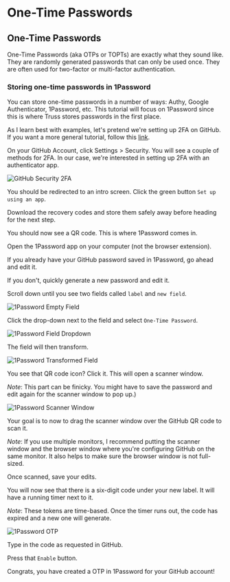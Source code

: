 # One-Time Passwords

## One-Time Passwords

One-Time Passwords \(aka OTPs or TOPTs\) are exactly what they sound like. They are randomly generated passwords that can only be used once. They are often used for two-factor or multi-factor authentication.

### Storing one-time passwords in 1Password

You can store one-time passwords in a number of ways: Authy, Google Authenticator, 1Password, etc. This tutorial will focus on 1Password since this is where Truss stores passwords in the first place.

As I learn best with examples, let's pretend we're setting up 2FA on GitHub. If you want a more general tutorial, follow this [link](https://support.1password.com/one-time-passwords/).

On your GitHub Account, click Settings &gt; Security. You will see a couple of methods for 2FA. In our case, we're interested in setting up 2FA with an authenticator app.

![GitHub Security 2FA](images/github-2fa.png)

You should be redirected to an intro screen. Click the green button `Set up using an app`.

Download the recovery codes and store them safely away before heading for the next step.

You should now see a QR code. This is where 1Password comes in.

Open the 1Password app on your computer \(not the browser extension\).

If you already have your GitHub password saved in 1Password, go ahead and edit it.

If you don't, quickly generate a new password and edit it.

Scroll down until you see two fields called `label` and `new field`.

![1Password Empty Field](images/1password-empty-field.png)

Click the drop-down next to the field and select `One-Time Password`.

![1Password Field Dropdown](images/1password-field-dropdown.png)

The field will then transform.

![1Password Transformed Field](images/1password-transformed-field.png)

You see that QR code icon? Click it. This will open a scanner window.

_Note_: This part can be finicky. You might have to save the password and edit again for the scanner window to pop up.\)

![1Password Scanner Window](images/1password-scanner-window.png)

Your goal is to now to drag the scanner window over the GitHub QR code to scan it.

_Note_: If you use multiple monitors, I recommend putting the scanner window and the browser window where you're configuring GitHub on the same monitor. It also helps to make sure the browser window is not full-sized.

Once scanned, save your edits.

You will now see that there is a six-digit code under your new label. It will have a running timer next to it.

_Note_: These tokens are time-based. Once the timer runs out, the code has expired and a new one will generate.

![1Password OTP](images/1password-otp.png)

Type in the code as requested in GitHub.

Press that `Enable` button.

Congrats, you have created a OTP in 1Password for your GitHub account!

